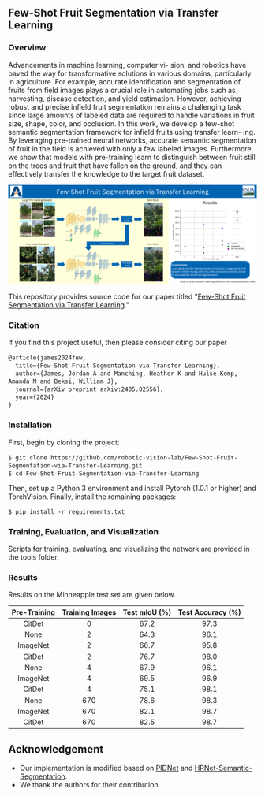## Few-Shot Fruit Segmentation via Transfer Learning

### Overview

Advancements in machine learning, computer vi-
sion, and robotics have paved the way for transformative
solutions in various domains, particularly in agriculture. For
example, accurate identification and segmentation of fruits
from field images plays a crucial role in automating jobs
such as harvesting, disease detection, and yield estimation.
However, achieving robust and precise infield fruit segmentation
remains a challenging task since large amounts of labeled data
are required to handle variations in fruit size, shape, color,
and occlusion. In this work, we develop a few-shot semantic
segmentation framework for infield fruits using transfer learn-
ing. By leveraging pre-trained neural networks, accurate
semantic segmentation of fruit in the field is achieved with only
a few labeled images. Furthermore, we show that models with
pre-training learn to distinguish between fruit still on the trees
and fruit that have fallen on the ground, and they can effectively
transfer the knowledge to the target fruit dataset.

<p align="center">
  <img src="images/Few-Shot Fruit Segmentation via Transfer Learning.png" width="850">
</p>

This repository provides source code for our paper titled "[Few-Shot Fruit Segmentation via Transfer Learning](https://arxiv.org/pdf/2405.02556)." 

### Citation

If you find this project useful, then please consider citing our paper

```bibitex
@article{james2024few,
  title={Few-Shot Fruit Segmentation via Transfer Learning},
  author={James, Jordan A and Manching, Heather K and Hulse-Kemp, Amanda M and Beksi, William J},
  journal={arXiv preprint arXiv:2405.02556},
  year={2024}
}
```

### Installation

First, begin by cloning the project:

    $ git clone https://github.com/robotic-vision-lab/Few-Shot-Fruit-Segmentation-via-Transfer-Learning.git
    $ cd Few-Shot-Fruit-Segmentation-via-Transfer-Learning

Then, set up a Python 3 environment and install Pytorch (1.0.1 or higher) and
TorchVision. Finally, install the remaining packages:

    $ pip install -r requirements.txt


### Training, Evaluation, and Visualization

Scripts for training, evaluating, and visualizing the network are provided in the tools folder.

### Results

Results on the Minneapple test set are given below.

| Pre-Training | Training Images | Test mIoU (%)| Test Accuracy (%)
|:-:|:-:|:-:|:-:|
| CitDet | 0 | 67.2 | 97.3
| None | 2 | 64.3 | 96.1
| ImageNet | 2 | 66.7 | 95.8
| CitDet | 2 | 76.7 | 98.0
| None | 4 | 67.9  | 96.1
| ImageNet | 4 | 69.5 | 96.9
| CitDet | 4 | 75.1 | 98.1
| None | 670 | 78.6 | 98.3
| ImageNet | 670 | 82.1 | 98.7
| CitDet | 670 | 82.5 | 98.7


## Acknowledgement

* Our implementation is modified based on [PIDNet](https://github.com/XuJiacong/PIDNet) and [HRNet-Semantic-Segmentation](https://github.com/HRNet/HRNet-Semantic-Segmentation).
* We thank the authors for their contribution.
